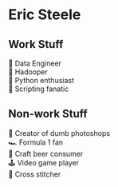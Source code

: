 # Eric Steele
## Work Stuff
💾 Data Engineer  
🐘 Hadooper  
🐍 Python enthusiast  
📜 Scripting fanatic  

## Non-work Stuff
🎨 Creator of dumb photoshops  
🏎 Formula 1 fan  
🍺 Craft beer consumer  
🕹 Video game player  
🧵 Cross stitcher  
